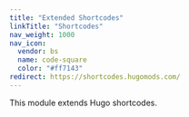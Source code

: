 ```yaml
---
title: "Extended Shortcodes"
linkTitle: "Shortcodes"
nav_weight: 1000
nav_icon:
  vendor: bs
  name: code-square
  color: "#ff7143"
redirect: https://shortcodes.hugomods.com/
---
```


This module extends Hugo shortcodes.
